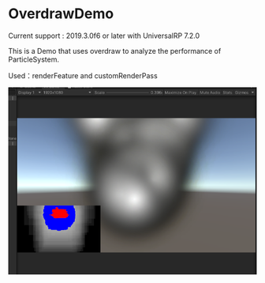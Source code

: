 # OverdrawDemo

Current support : 2019.3.0f6 or later with UniversalRP 7.2.0

This is a Demo that uses overdraw to analyze the performance of ParticleSystem. 

Used：renderFeature and customRenderPass

![image](https://github.com/wylionheart/OverdrawDemo/blob/main/img1.png)

